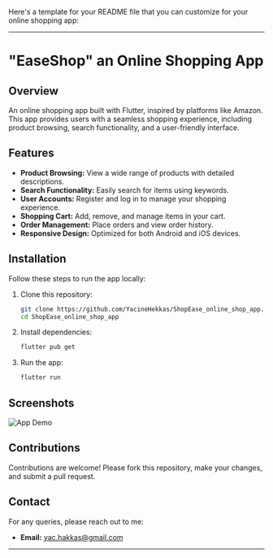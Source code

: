 Here's a template for your README file that you can customize for your online shopping app:

---

# "EaseShop" an Online Shopping App

## Overview
An online shopping app built with Flutter, inspired by platforms like Amazon. This app provides users with a seamless shopping experience, including product browsing, search functionality, and a user-friendly interface.

## Features
- **Product Browsing:** View a wide range of products with detailed descriptions.
- **Search Functionality:** Easily search for items using keywords.
- **User Accounts:** Register and log in to manage your shopping experience.
- **Shopping Cart:** Add, remove, and manage items in your cart.
- **Order Management:** Place orders and view order history.
- **Responsive Design:** Optimized for both Android and iOS devices.


## Installation
Follow these steps to run the app locally:

1. Clone this repository:
   ```bash
   git clone https://github.com/YacineHekkas/ShopEase_online_shop_app.git
   cd ShopEase_online_shop_app
   ```

2. Install dependencies:
   ```bash
   flutter pub get
   ```

3. Run the app:
   ```bash
   flutter run
   ```

## Screenshots

![App Demo](assets/imageslogin.gif)


## Contributions
Contributions are welcome! Please fork this repository, make your changes, and submit a pull request.


## Contact
For any queries, please reach out to me:
- **Email:** yac.hakkas@gmail.com

---
